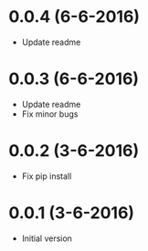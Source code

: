 # 0.0.4 (6-6-2016)
- Update readme

# 0.0.3 (6-6-2016)
- Update readme
- Fix minor bugs

# 0.0.2 (3-6-2016)
- Fix pip install

# 0.0.1 (3-6-2016)
- Initial version